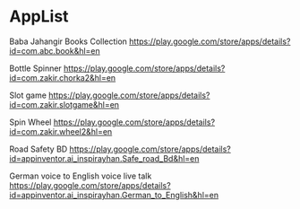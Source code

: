 # AppList
Baba Jahangir Books Collection
https://play.google.com/store/apps/details?id=com.abc.book&hl=en

Bottle Spinner
https://play.google.com/store/apps/details?id=com.zakir.chorka2&hl=en

Slot game
https://play.google.com/store/apps/details?id=com.zakir.slotgame&hl=en

Spin Wheel
https://play.google.com/store/apps/details?id=com.zakir.wheel2&hl=en

Road Safety BD
https://play.google.com/store/apps/details?id=appinventor.ai_inspirayhan.Safe_road_Bd&hl=en

German voice to English voice live talk
https://play.google.com/store/apps/details?id=appinventor.ai_inspirayhan.German_to_English&hl=en
